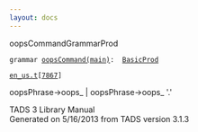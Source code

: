 ```yaml
---
layout: docs
---
```

<span class="title">oopsCommand</span><span class="type">GrammarProd</span>

`grammar `<span class="classExtLink">[`oopsCommand(main)`](../object/oopsCommand(main).html)</span>` :   `[`BasicProd`](../object/BasicProd.html)

[`en_us.t`](../file/en_us.t.html)`[`[`7867`](../source/en_us.t.html#7867)`]`



oopsPhrase-\>oops\_ \| oopsPhrase-\>oops\_ '.'





TADS 3 Library Manual  
Generated on 5/16/2013 from TADS version 3.1.3


